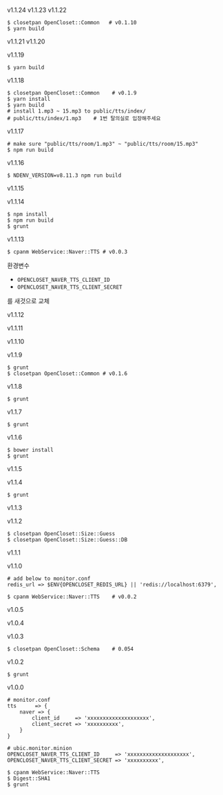 v1.1.24
v1.1.23
v1.1.22

    $ closetpan OpenCloset::Common   # v0.1.10
    $ yarn build

v1.1.21
v1.1.20

v1.1.19

    $ yarn build

v1.1.18

    $ closetpan OpenCloset::Common    # v0.1.9
    $ yarn install
    $ yarn build
    # install 1.mp3 ~ 15.mp3 to public/tts/index/
    # public/tts/index/1.mp3    # 1번 탈의실로 입장해주세요

v1.1.17

    # make sure "public/tts/room/1.mp3" ~ "public/tts/room/15.mp3"
    $ npm run build

v1.1.16

    $ NDENV_VERSION=v8.11.3 npm run build

v1.1.15

v1.1.14

    $ npm install
    $ npm run build
    $ grunt

v1.1.13

    $ cpanm WebService::Naver::TTS # v0.0.3

환경변수

- `OPENCLOSET_NAVER_TTS_CLIENT_ID`
- `OPENCLOSET_NAVER_TTS_CLIENT_SECRET`

를 새것으로 교체

v1.1.12

v1.1.11

v1.1.10

v1.1.9

    $ grunt
    $ closetpan OpenCloset::Common # v0.1.6

v1.1.8

    $ grunt

v1.1.7

    $ grunt

v1.1.6

    $ bower install
    $ grunt

v1.1.5

v1.1.4

    $ grunt

v1.1.3

v1.1.2

    $ closetpan OpenCloset::Size::Guess
    $ closetpan OpenCloset::Size::Guess::DB

v1.1.1

v1.1.0

    # add below to monitor.conf
    redis_url => $ENV{OPENCLOSET_REDIS_URL} || 'redis://localhost:6379',

    $ cpanm WebService::Naver::TTS    # v0.0.2

v1.0.5

v1.0.4

v1.0.3

    $ closetpan OpenCloset::Schema    # 0.054

v1.0.2

    $ grunt

v1.0.0

    # monitor.conf
    tts      => {
        naver => {
            client_id     => 'xxxxxxxxxxxxxxxxxxxx',
            client_secret => 'xxxxxxxxxx',
        }
    }

    # ubic.monitor.minion
    OPENCLOSET_NAVER_TTS_CLIENT_ID     => 'xxxxxxxxxxxxxxxxxxxx',
    OPENCLOSET_NAVER_TTS_CLIENT_SECRET => 'xxxxxxxxxx',

    $ cpanm WebService::Naver::TTS
    $ Digest::SHA1
    $ grunt
